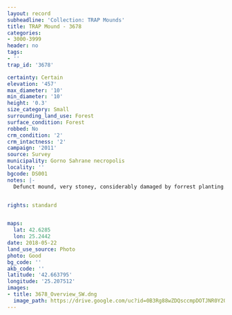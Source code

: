 ```yaml
---
layout: record
subheadline: 'Collection: TRAP Mounds'
title: TRAP Mound - 3678
categories:
- 3000-3999
header: no
tags:
- ''
trap_id: '3678'

certainty: Certain
elevation: '457'
max_diameter: '10'
min_diameter: '10'
height: '0.3'
size_category: Small
surrounding_land_use: Forest
surface_condition: Forest
robbed: No
crm_condition: '2'
crm_intactness: '2'
campaign: '2011'
source: Survey
municipality: Gorno Sahrane necropolis
locality: ''
bgcode: DS001
notes: |-
  Defunct mound, very stoney, considerably damaged by forrest planting.


rights: standard


maps:
  lat: 42.6285
  lon: 25.2442
date: 2018-05-22
land_use_source: Photo
photo: Good
bg_code: ''
akb_code: ''
latitude: '42.663795'
longitude: '25.207512'
images:
- title: 3678_Overview_SW.dng
  image_path: https://drive.google.com/uc?id=0B3Rg88wZDQsccmpDOTJNR0Y2Q1E
---
```

